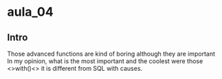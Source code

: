 # aula_04

## Intro
Those advanced functions are kind of boring although they are important   
In my opinion, what is the most important and the coolest were those <>with()<> it is different from SQL with causes. 
